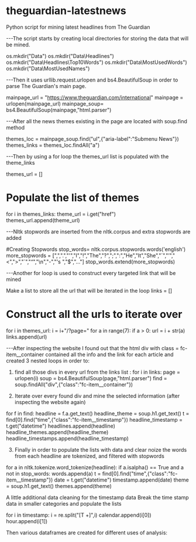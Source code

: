 # theguardian-latestnews
Python script for mining latest headlines from The Guardian

---The script starts by creating local directories for storing the data that will be mined.

os.mkdir("Data")
os.mkdir("Data\Headlines")
os.mkdir("Data\Headlines\Top10Words")
os.mkdir("Data\MostUsedWords")
os.mkdir("Data\MostUsedNames")

---Then it uses urllib.request.urlopen and bs4.BeautifulSoup in order to parse The Guardian's main page.

mainpage_url = "https://www.theguardian.com/international"
mainpage = urlopen(mainpage_url)
mainpage_soup= bs4.BeautifulSoup(mainpage,"html.parser")

---After all the news themes existing in the page are located with soup.find method 

themes_loc = mainpage_soup.find("ul",{"aria-label":"Submenu News"})
themes_links = themes_loc.findAll("a")

---Then by using a for loop the themes_url list is populated with the theme_links 


themes_url = []

# Populate the list of themes
for i in themes_links:
     theme_url = i.get("href")
     themes_url.append(theme_url)
 
 
 ---Nltk stopwords are inserted from the nltk.corpus and extra stopwords are added 
 
#Creating Stopwords
stop_words= nltk.corpus.stopwords.words('english')
more_stopwords = [",",".","'","I","!","The","?",";",":","He","It","She","´","’","<",">","`","“","\n","-","'s ","$","..."]
stop_words.extend(more_stopwords)

---Another for loop is used to construct every targeted link that will be mined

Make a list to store all the url that will be iterated in the loop
links = []
# Construct all the urls to iterate over

for i in themes_url:
     i = i+"/?page="
     for a in range(7):
          if a > 0:
               url = i + str(a)
               links.append(url)
               
---After inspecting the website I found out that the html div with class = fc-item__container
contained all the info and the link for each article and created 3 nested loops in order to:

1) find all those divs in every url from the links list :
for i in links:
     page = urlopen(i)
     soup = bs4.BeautifulSoup(page,"html.parser")
     find = soup.findAll("div",{"class":"fc-item__container"})

2) Iterate over every found div and mine the selected information (after inspecting the website again)

for f in find:
          headline = f.a.get_text()
          headline_theme = soup.h1.get_text()
          t = find[0].find("time",{"class":"fc-item__timestamp"})
          headline_timestamp = t.get("datetime")
          headlines.append(headline)
          headline_themes.append(headline_theme)       
          headline_timestamps.append(headline_timestamp)

3) Finally in order to populate the lists with data and clear noize the words from each headline are tokenized, and filtered with stopwords

for a in nltk.tokenize.word_tokenize(headline):
               if a.isalpha() == True and a not in stop_words:
                    words.append(a)
                    t = find[0].find("time",{"class":"fc-item__timestamp"})
                    date = t.get("datetime")
                    timestamp.append(date)
                    theme = soup.h1.get_text()
                    themes.append(theme)
                    
A little additional data cleaning for the timestamp data
Break the time stamp data in smaller categories and populate the lists

for i in timestamp:
     i = re.split("[T +]",i)
     calendar.append(i[0])
     hour.append(i[1])
 
 Then various dataframes are created for different uses of analysis:
 

     
